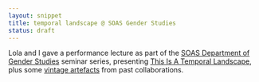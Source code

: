 ```yaml
---
layout: snippet
title: temporal landscape @ SOAS Gender Studies
status: draft
---
```


Lola and I gave a performance lecture as part of the [SOAS Department of Gender Studies](https://www.soas.ac.uk/research/research-centres/centre-gender-studies) seminar series, presenting [This Is A Temporal Landscape](https://thisisatemporallandscape.vercel.app/), plus some [vintage artefacts](https://agnescameron.info/olufeminism/) from past collaborations.